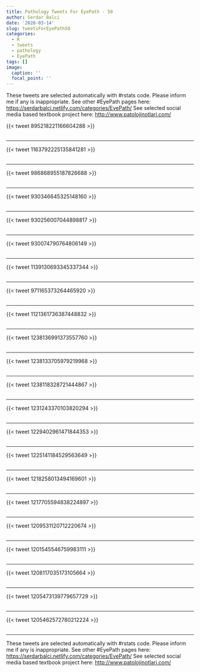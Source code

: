 ```yaml
---
title: Pathology Tweets For EyePath - 50
author: Serdar Balci
date: '2020-03-14'
slug: tweetsForEyePath50
categories:
  - R
  - tweets
  - pathology
  - EyePath
tags: []
image:
  caption: ''
  focal_point: ''
---
```



These tweets are selected automatically with #rstats code. Please inform me if any is inappropriate.
See other #EyePath pages here: https://serdarbalci.netlify.com/categories/EyePath/ 
See selected social media based textbook project here: http://www.patolojinotlari.com/

{{< tweet 895218221166604288 >}}
<br>
<br>
<hr>
{{< tweet 1163792225135841281 >}}
<br>
<br>
<hr>
{{< tweet 986868955187826688 >}}
<br>
<br>
<hr>
{{< tweet 930346645325148160 >}}
<br>
<br>
<hr>
{{< tweet 930256007044898817 >}}
<br>
<br>
<hr>
{{< tweet 930074790764806149 >}}
<br>
<br>
<hr>
{{< tweet 1139130693345337344 >}}
<br>
<br>
<hr>
{{< tweet 971165373264465920 >}}
<br>
<br>
<hr>
{{< tweet 1121361736387448832 >}}
<br>
<br>
<hr>
{{< tweet 1238136991373557760 >}}
<br>
<br>
<hr>
{{< tweet 1238133705979219968 >}}
<br>
<br>
<hr>
{{< tweet 1238118328721444867 >}}
<br>
<br>
<hr>
{{< tweet 1231243370103820294 >}}
<br>
<br>
<hr>
{{< tweet 1229402961471844353 >}}
<br>
<br>
<hr>
{{< tweet 1225141184529563649 >}}
<br>
<br>
<hr>
{{< tweet 1218258013494169601 >}}
<br>
<br>
<hr>
{{< tweet 1217705594838224897 >}}
<br>
<br>
<hr>
{{< tweet 1209531120712220674 >}}
<br>
<br>
<hr>
{{< tweet 1201545546759983111 >}}
<br>
<br>
<hr>
{{< tweet 1208117035173105664 >}}
<br>
<br>
<hr>
{{< tweet 1205473139779657729 >}}
<br>
<br>
<hr>
{{< tweet 1205462572780212224 >}}
<br>
<br>
<hr>


These tweets are selected automatically with #rstats code. Please inform me if any is inappropriate.
See other #EyePath pages here: https://serdarbalci.netlify.com/categories/EyePath/ 
See selected social media based textbook project here: http://www.patolojinotlari.com/
